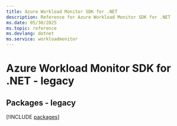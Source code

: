 ```yaml
---
title: Azure Workload Monitor SDK for .NET
description: Reference for Azure Workload Monitor SDK for .NET
ms.date: 05/30/2025
ms.topic: reference
ms.devlang: dotnet
ms.service: workloadmonitor
---
```

# Azure Workload Monitor SDK for .NET - legacy
## Packages - legacy
[!INCLUDE [packages](workload-monitor-index.md)]